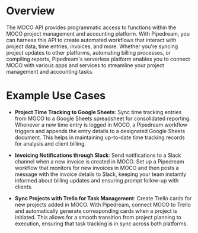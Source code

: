 # Overview

The MOCO API provides programmatic access to functions within the MOCO project management and accounting platform. With Pipedream, you can harness this API to create automated workflows that interact with project data, time entries, invoices, and more. Whether you're syncing project updates to other platforms, automating billing processes, or compiling reports, Pipedream's serverless platform enables you to connect MOCO with various apps and services to streamline your project management and accounting tasks.

# Example Use Cases

- **Project Time Tracking to Google Sheets**: Sync time tracking entries from MOCO to a Google Sheets spreadsheet for consolidated reporting. Whenever a new time entry is logged in MOCO, a Pipedream workflow triggers and appends the entry details to a designated Google Sheets document. This helps in maintaining up-to-date time tracking records for analysis and client billing.

- **Invoicing Notifications through Slack**: Send notifications to a Slack channel when a new invoice is created in MOCO. Set up a Pipedream workflow that monitors for new invoices in MOCO and then posts a message with the invoice details to Slack, keeping your team instantly informed about billing updates and ensuring prompt follow-up with clients.

- **Sync Projects with Trello for Task Management**: Create Trello cards for new projects added in MOCO. With Pipedream, connect MOCO to Trello and automatically generate corresponding cards when a project is initiated. This allows for a smooth transition from project planning to execution, ensuring that task tracking is in sync across both platforms.
